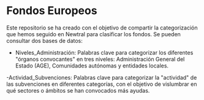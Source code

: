 # Fondos Europeos

Este repositorio se ha creado con el objetivo de compartir la categorización que hemos seguido en Newtral para clasificar los fondos.
Se pueden consultar dos bases de datos:
  - Niveles_Administración: Palabras clave para categorizar los diferentes "órganos convocantes" en tres niveles: Administración General del Estado (AGE), Comunidades autónomas y entidades locales.
  
  -Actividad_Subvenciones: Palabras clave para categorizar la "actividad" de las subvenciones en diferentes categorías, con el objetivo de vislumbrar en qué sectores o ámbitos se han convocados más ayudas. 
